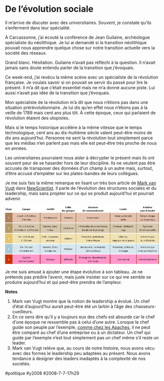 # De l’évolution sociale

Il m’arrive de discuter avec des universitaires. Souvent, je constate qu’ils s’enferment dans leur spécialité.

À Carcassonne, j’ai écouté la conférence de Jean Guilaine, archéologue spécialiste du néolithique. Je lui ai demandé si la transition néolithique pouvait nous apprendre quelque chose sur notre transition actuelle vers la société des réseaux.

Grand blanc. Hésitation. Guilaine n’avait pas réfléchi à la question. Il n’avait jamais sans doute entendu parler de la transition que j’évoquais.

Ce week-end, j’ai revécu la même scène avec un spécialiste de la révolution française. Je voulais savoir si on pouvait se servir du passé pour lire le présent. Il m’a dit que c’était essentiel mais ne m’a donné aucune piste. Lui aussi n’avait pas idée de la transition que j’évoquais.

Mon spécialiste de la révolution m’a dit que nous n’étions pas dans une situation prérévolutionnaire. Je lui dis qu’en effet nous n’étions pas à la veille de 1789 mais cent ans plus tôt. À cette époque, ceux qui parlaient de révolution étaient des utopistes.

Mais si le temps historique accélère à la même vitesse que le temps technologique, cent ans au dix-huitième siècle valent peut-être moins de dix ans aujourd’hui. Personne ne sent la révolution tout simplement parce que les médias n’en parlent pas mais elle est peut-être très proche de nous en années.

Les universitaires pourraient nous aider à décrypter le présent mais ils ont souvent peur de se hasarder hors de leur discipline. Ils ne veulent pas être accusés de transposer des données d’un champ à un autre mais, surtout, d’être accusé d’empiéter sur les plates-bandes de leurs collègues.

Je me suis fais la même remarque en lisant un très bon article de [Mark van Vugt](http://www.kent.ac.uk/psychology/department/people/van-vugtm/personal/index.htm) dans [NewScientist](http://www.newscientist.com/channel/being-human/mg19826601.900-follow-me-the-origins-of-leadership.html). Il parle de l’évolution des structures sociales et du leadership, mais sans projeter sur ce qui se produit aujourd’hui et pourrait advenir.

![](_i/leader1.png)

Je me suis amusé à ajouter une étape évolutive à son tableau. Je ne prétends pas prédire l’avenir, mais juste insister sur ce qui me semble se produire aujourd’hui et qui peut-être prendra de l’ampleur.

**Notes**
1. Mark van Vugt montre que la notion de leadership a évolué. Un chef d’état d’aujourd’hui aurait peut-être été un larbin à l’âge des chasseurs-cueilleurs.
2. En ce sens dire qu’il y a toujours eux des chefs est absurde car le chef d’une époque ne ressemble pas à celui d’une autre. Lorsque le chef guide son peuple par l’exemple, [comme chez les Apaches](../../2007/6/la-revanche-des-apaches.md), il ne peut être comparé au chef d’une entreprise ou à un dictateur. Un chef qui guide par l’exemple n’est tout simplement pas un chef même s’il reste un leader.
3. Mark van Vugt relève que, au cours de notre histoire, nous avons vécu avec des formes le leadership peu adaptées au présent. Nous avons tendance à designer des leaders inadaptés à la complexité de nos sociétés.


#politique #y2008 #2008-7-7-17h29
